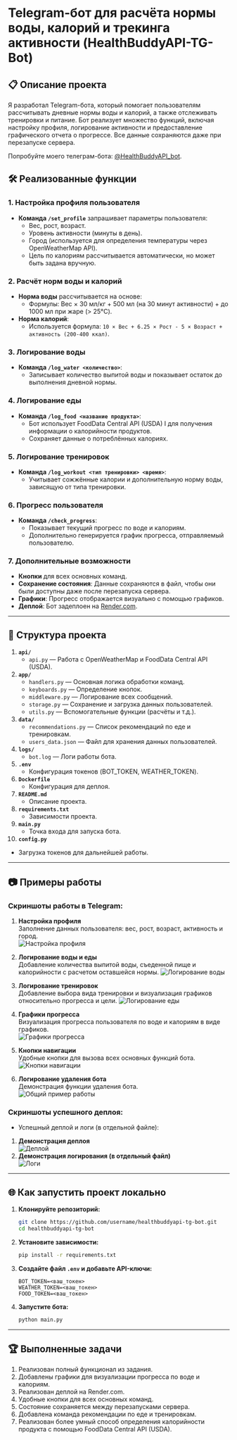 # Telegram-бот для расчёта нормы воды, калорий и трекинга активности (HealthBuddyAPI-TG-Bot)

## 📋 Описание проекта

Я разработал Telegram-бота, который помогает пользователям рассчитывать дневные нормы воды и калорий, а также отслеживать тренировки и питание. Бот реализует множество функций, включая настройку профиля, логирование активности и предоставление графического отчета о прогрессе. Все данные сохраняются даже при перезапуске сервера.

Попробуйте моего телеграм-бота: [@HealthBuddyAPI_bot](https://t.me/HealthBuddyAPI_bot).

## 🛠 Реализованные функции

### 1. Настройка профиля пользователя
- **Команда `/set_profile`** запрашивает параметры пользователя:
  - Вес, рост, возраст.
  - Уровень активности (минуты в день).
  - Город (используется для определения температуры через OpenWeatherMap API).
  - Цель по калориям рассчитывается автоматически, но может быть задана вручную.

### 2. Расчёт норм воды и калорий
- **Норма воды** рассчитывается на основе:
  - Формулы: Вес × 30 мл/кг + 500 мл (на 30 минут активности) + до 1000 мл при жаре (> 25°C).
- **Норма калорий**:
  - Используется формула: `10 × Вес + 6.25 × Рост - 5 × Возраст + активность (200-400 ккал)`.

### 3. Логирование воды
- **Команда `/log_water <количество>`**:
  - Записывает количество выпитой воды и показывает остаток до выполнения дневной нормы.

### 4. Логирование еды
- **Команда `/log_food <название продукта>`**:
  - Бот использует FoodData Central API (USDA) I для получения информации о калорийности продуктов.
  - Сохраняет данные о потреблённых калориях.

### 5. Логирование тренировок
- **Команда `/log_workout <тип тренировки> <время>`**:
  - Учитывает сожжённые калории и дополнительную норму воды, зависящую от типа тренировки.

### 6. Прогресс пользователя
- **Команда `/check_progress`**:
  - Показывает текущий прогресс по воде и калориям.
  - Дополнительно генерируется график прогресса, отправляемый пользователю.

### 7. Дополнительные возможности
- **Кнопки** для всех основных команд.
- **Сохранение состояния**: Данные сохраняются в файл, чтобы они были доступны даже после перезапуска сервера.
- **Графики**: Прогресс отображается визуально с помощью графиков.
- **Деплой**: Бот задеплоен на [Render.com](https://render.com).

---

## 📂 Структура проекта

1. **`api/`**
   - `api.py` — Работа с OpenWeatherMap и FoodData Central API (USDA).
2. **`app/`**
   - `handlers.py` — Основная логика обработки команд.
   - `keyboards.py` — Определение кнопок.
   - `middleware.py` — Логирование всех сообщений.
   - `storage.py` — Сохранение и загрузка данных пользователей.
   - `utils.py` — Вспомогательные функции (расчёты и т.д.).
3. **`data/`**
   - `recommendations.py` — Список рекомендаций по еде и тренировкам.
   - `users_data.json` — Файл для хранения данных пользователей.
4. **`logs/`**
   - `bot.log` — Логи работы бота.
5. **`.env`**
   - Конфигурация токенов (BOT_TOKEN, WEATHER_TOKEN).
6. **`Dockerfile`**
   - Конфигурация для деплоя.
7. **`README.md`**
   - Описание проекта.
8. **`requirements.txt`**
   - Зависимости проекта.
9. **`main.py`**
   - Точка входа для запуска бота.
10. **`config.py`**
   - Загрузка токенов для дальнейшей работы.
---

## 📷 Примеры работы

### Скриншоты работы в Telegram:
1. **Настройка профиля**  
   Заполнение данных пользователя: вес, рост, возраст, активность и город.  
   ![Настройка профиля](https://github.com/user-attachments/assets/8395ee4f-81a8-4d76-b952-a8b2259852bb)

2. **Логирование воды и еды**  
   Добавление количества выпитой воды, съеденной пище и калорийности с расчетом оставшейся нормы.
   ![Логирование воды](https://github.com/user-attachments/assets/b6cac052-456a-4d92-aa11-673792d737d2)

3. **Логирование тренировок**  
   Добавление выбора вида тренировки и визуализация графиков относительно прогресса и цели.
   ![Логирование еды](https://github.com/user-attachments/assets/66c13035-ebbc-4d9f-8d2c-d2829ddda48d)

4. **Графики прогресса**  
   Визуализация прогресса пользователя по воде и калориям в виде графиков.  
   ![Графики прогресса](https://github.com/user-attachments/assets/a28192b4-9491-4858-aab7-a2718316976e)

5. **Кнопки навигации**  
   Удобные кнопки для вызова всех основных функций бота.  
   ![Кнопки навигации](https://github.com/user-attachments/assets/18ef87d4-26d3-4485-848b-4570140178ea)

6. **Логирование удаления бота**  
   Демонстрация функции удаления бота.  
   ![Общий пример работы](https://github.com/user-attachments/assets/dad466b7-095c-456b-a4ae-142c3c95a569)




### Скриншоты успешного деплоя:
- Успешный деплой и логи (в отдельной файле):
1. **Демонстрация деплоя**  
![Деплой](https://github.com/user-attachments/assets/10c8a36e-ac42-4dbb-ae0f-138b3f927f36)
2. **Демонстрация логирования (в отдельный файл)**  
![Логи](https://github.com/user-attachments/assets/4a44aadb-f321-41be-93ce-b7dbb9477336)


---

## 🌐 Как запустить проект локально

1. **Клонируйте репозиторий:**
   ```bash
   git clone https://github.com/username/healthbuddyapi-tg-bot.git
   cd healthbuddyapi-tg-bot
   ```

2. **Установите зависимости:**
   ```bash
   pip install -r requirements.txt
   ```

3. **Создайте файл `.env` и добавьте API-ключи:**
   ```env
   BOT_TOKEN=<ваш_токен>
   WEATHER_TOKEN=<ваш_токен>
   FOOD_TOKEN=<ваш_токен>
   ```

4. **Запустите бота:**
   ```bash
   python main.py
   ```

---

## 🏆 Выполненные задачи

1. Реализован полный функционал из задания.
2. Добавлены графики для визуализации прогресса по воде и калориям.
3. Реализован деплой на Render.com.
4. Удобные кнопки для всех основных команд.
5. Состояние сохраняется между перезапусками сервера.
6. Добавлена команда рекомендации по еде и тренировкам.
7. Реализован более умный способ определения калорийности продукта с помощью FoodData Central API (USDA).

